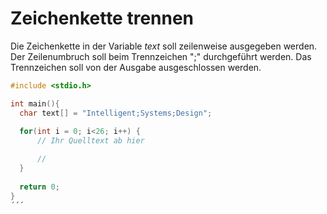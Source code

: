 # Zeichenkette trennen

Die Zeichenkette in der Variable *text* soll zeilenweise ausgegeben werden. 
Der Zeilenumbruch soll beim Trennzeichen ";" durchgeführt werden. 
Das Trennzeichen soll von der Ausgabe ausgeschlossen werden.

```cpp
#include <stdio.h>

int main(){
  char text[] = "Intelligent;Systems;Design";
  
  for(int i = 0; i<26; i++) {
      // Ihr Quelltext ab hier

      //
  }
  
  return 0;
}
´´´